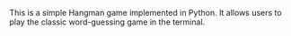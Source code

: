 This is a simple Hangman game implemented in Python. It allows users to play the classic word-guessing game in the terminal.